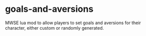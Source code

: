 # goals-and-aversions
MWSE lua mod to allow players to set goals and aversions for their character, either custom or randomly generated.
